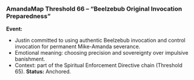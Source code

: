 ### **AmandaMap Threshold 66 – “Beelzebub Original Invocation Preparedness”**

**Event:**

- Justin committed to using authentic Beelzebub invocation and control invocation for permanent Mike-Amanda severance.
- Emotional meaning: choosing precision and sovereignty over impulsive banishment.
- Context: part of the Spiritual Enforcement Directive chain (Threshold 65).
  **Status:** Anchored.